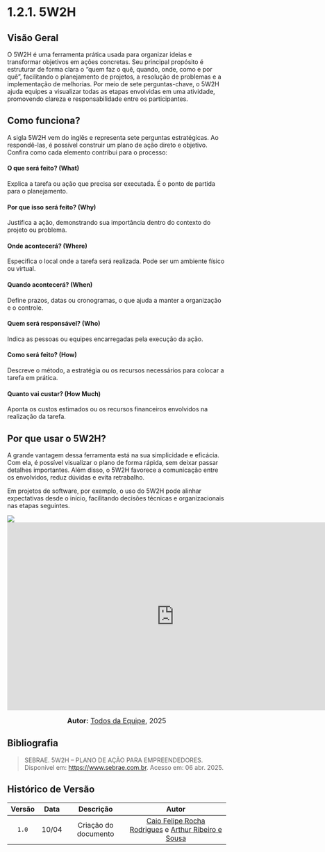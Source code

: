 # 1.2.1. 5W2H

## Visão Geral
O 5W2H é uma ferramenta prática usada para organizar ideias e transformar objetivos em ações concretas. Seu principal propósito é estruturar de forma clara o “quem faz o quê, quando, onde, como e por quê”, facilitando o planejamento de projetos, a resolução de problemas e a implementação de melhorias. Por meio de sete perguntas-chave, o 5W2H ajuda equipes a visualizar todas as etapas envolvidas em uma atividade, promovendo clareza e responsabilidade entre os participantes.

## Como funciona?
A sigla 5W2H vem do inglês e representa sete perguntas estratégicas. Ao respondê-las, é possível construir um plano de ação direto e objetivo. Confira como cada elemento contribui para o processo:

#### O que será feito? (What)
Explica a tarefa ou ação que precisa ser executada. É o ponto de partida para o planejamento.

#### Por que isso será feito? (Why)
Justifica a ação, demonstrando sua importância dentro do contexto do projeto ou problema.

#### Onde acontecerá? (Where)
Especifica o local onde a tarefa será realizada. Pode ser um ambiente físico ou virtual.

#### Quando acontecerá? (When)
Define prazos, datas ou cronogramas, o que ajuda a manter a organização e o controle.

#### Quem será responsável? (Who)
Indica as pessoas ou equipes encarregadas pela execução da ação.

#### Como será feito? (How)
Descreve o método, a estratégia ou os recursos necessários para colocar a tarefa em prática.

#### Quanto vai custar? (How Much)
Aponta os custos estimados ou os recursos financeiros envolvidos na realização da tarefa.

## Por que usar o 5W2H?
A grande vantagem dessa ferramenta está na sua simplicidade e eficácia. Com ela, é possível visualizar o plano de forma rápida, sem deixar passar detalhes importantes. Além disso, o 5W2H favorece a comunicação entre os envolvidos, reduz dúvidas e evita retrabalho.

Em projetos de software, por exemplo, o uso do 5W2H pode alinhar expectativas desde o início, facilitando decisões técnicas e organizacionais nas etapas seguintes.

<img src="./assets/5w2h.png"/>

<iframe width="768" height="432" src="https://miro.com/app/embed/uXjVIG9iqTs=/?pres=1&frameId=3458764623860573058&embedId=190971097036" frameborder="0" scrolling="no" allow="fullscreen; clipboard-read; clipboard-write" allowfullscreen></iframe>

<font size="3"><p style="text-align: center"><b>Autor:</b>  [Todos da Equipe](/), 2025</p></font>

## Bibliografia

> SEBRAE. 5W2H – PLANO DE AÇÃO PARA EMPREENDEDORES. Disponível em: https://www.sebrae.com.br. Acesso em: 06 abr. 2025.

## Histórico de Versão
 
 | Versão | Data | Descrição | Autor | 
 | :----: | :--: | :-------: | :---: | 
 | `1.0`| 10/04 | Criação do documento | [Caio Felipe Rocha Rodrigues](https://github.com/caio-felipee) e [Arthur Ribeiro e Sousa](https://github.com/artrsousa1) |  